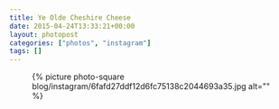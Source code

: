 ```yaml
---
title: Ye Olde Cheshire Cheese
date: 2015-04-24T13:33:21+00:00
layout: photopost
categories: ["photos", "instagram"]
tags: []
---
```


<figure class="photo photo--square">
  {% picture photo-square blog/instagram/6fafd27ddf12d6fc75138c2044693a35.jpg alt="" %}
</figure>


